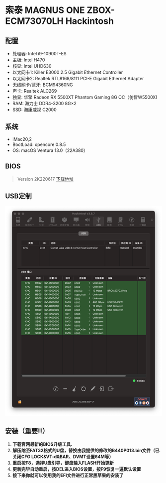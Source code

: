 # 	索泰 MAGNUS ONE ZBOX-ECM73070LH Hackintosh


## 配置

  * 处理器: Intel i9-10900T-ES
  * 主板: Intel H470
  * 核显: Intel UHD630
  * 以太网卡1: Killer E3000 2.5 Gigabit Ethernet Controller
  * 以太网卡2: Realtek RTL8168/8111 PCI-E Gigabit Ethernet Adapter
  * 无线网卡/蓝牙: BCM94360NG
  * 声卡: Realtek ALC269
* 独显: 华擎 Radeon RX 5500XT Phantom Gaming 8G OC（仿冒W5500X)
* RAM: 海力士 DDR4-3200 8G×2
* SSD: 海康威视 C2000

## 系统

* iMac20,2
* BootLoad: opencore 0.8.5
* OS: macOS Ventura 13.0（22A380）


## BIOS

> Version 2K220617
> [下载地址](https://www.zotac.com/cn/files/download/mini_pcs?driver_type=238&m_pcs_series=179&m_pcs_os=2212&sku=ZBOX-ECM7307LH&skuSelect=ZBOX-ECM7307LH)

## USB定制

![interface](./Picture/interface.png)

## 安装（重要‼️）

1. **下载官网最新的BIOS升级工具.**
2. **解压缩至FAT32格式的U盘，替换由我提供的修改的B440P013.bin文件（已关闭CFG LOCK&VT-d&BAR、DVMT设置64M等）**
3. **重启按F8，选择U盘引导，键盘输入FLASH开始更新**
4. **更新完毕自动重启，按DEL进入BIOS设置，按F9恢复一遍默认设置**
5. **接下来你就可以使用我的EFI文件进行正常黑苹果的安装了**